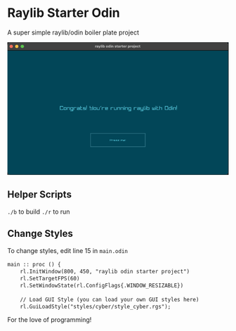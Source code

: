 # Raylib Starter Odin

A super simple raylib/odin boiler plate project

![Raylib Starter Odin Screenshot](images/screenshot.png)

## Helper Scripts

`./b` to build
`./r` to run

## Change Styles

To change styles, edit line 15 in `main.odin`

```odin
main :: proc () {
    rl.InitWindow(800, 450, "raylib odin starter project")
    rl.SetTargetFPS(60)
    rl.SetWindowState(rl.ConfigFlags{.WINDOW_RESIZABLE})
    
    // Load GUI Style (you can load your own GUI styles here)
    rl.GuiLoadStyle("styles/cyber/style_cyber.rgs");
```

For the love of programming!